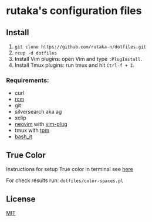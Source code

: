 rutaka's configuration files
===============

## Install

1. `git clone https://github.com/rutaka-n/dotfiles.git`
2. `rcup -d dotfiles`
3. Install Vim plugins: open Vim and type `:PlugInstall`.
4. Install Tmux plugins: run tmux and hit `Ctrl-f + I`.

### Requirements:
* curl
* [rcm]( https://github.com/thoughtbot/rcm )
* git
* silversearch aka ag
* xclip
* [neovim](https://neovim.io/) with [vim-plug](https://github.com/junegunn/vim-plug)
* tmux with [tpm](https://github.com/tmux-plugins/tpm)
* [bash_it](https://github.com/Bash-it/bash-it)

## True Color
Instructions for setup True color in terminal see [here](https://gist.github.com/XVilka/8346728)

For check results run: `dotfiles/color-spaces.pl`
## License
[MIT](https://github.com/rutaka-n/dotfiles/blob/master/LICENSE)
